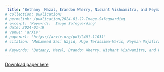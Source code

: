 ```yaml
---
 title: 'Bethany, Mazal, Brandon Wherry, Nishant Vishwamitra, and Peyman Najafirad. Image Safeguarding: Reasoning with Conditional Vision Language Model and Obfuscating Unsafe Content Counterfactually, 2024'
# collection: publications
# permalink: /publication/2024-01-19-Image-Safeguarding
# excerpt: 'Keywords:  Image Safeguarding'
# date: 2024-01-19
# venue: 'arXiv'
# paperurl: 'https://arxiv.org/pdf/2401.11035'
# citation: 'Mohammad Saif Wajid, Hugo Terashima-Marin, Peyman Najafirad, Santiago Enrique Conant Pablos, Mohd Anas Wajid

# Keywords: 'Bethany, Mazal, Brandon Wherry, Nishant Vishwamitra, and Peyman Najafirad. Image Safeguarding: Reasoning with Conditional Vision Language Model and Obfuscating Unsafe Content Counterfactually, 2024'
---
```


[Download paper here](https://arxiv.org/abs/2401.11035)
